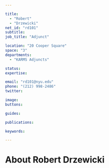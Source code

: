 ```yaml
---

title:
  - "Robert"
  - "Drzewicki"
net_id: "rd101"
subtitle: 
job_title: "Adjunct"

location: "20 Cooper Square"
space: "3"
departments:
  - "KARMS Adjuncts"

status: 
expertise:

email: "rd101@nyu.edu"
phone: "(212) 998-2486"
twitter: 

image: 
buttons:

guides:

publications:

keywords:

---
```


# About Robert Drzewicki


